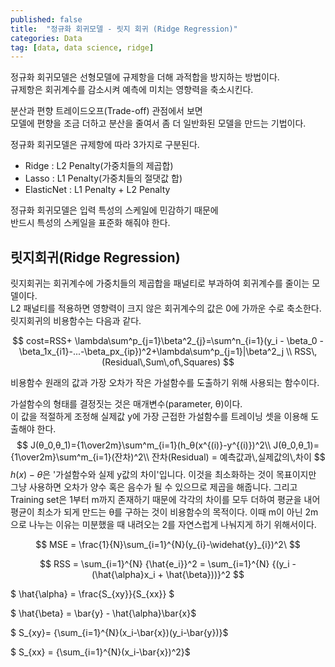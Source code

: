 ```yaml
---
published: false
title:  "정규화 회귀모델 - 릿지 회귀 (Ridge Regression)"
categories: Data
tag: [data, data science, ridge]
---
```


정규화 회귀모델은 선형모델에 규제항을 더해 과적합을 방지하는 방법이다.  
규제항은 회귀계수를 감소시켜 예측에 미치는 영향력을 축소시킨다.  

분산과 편향 트레이드오프(Trade-off) 관점에서 보면  
모델에 편향을 조금 더하고 분산을 줄여서 좀 더 일반화된 모델을 만드는 기법이다.  


정규화 회귀모델은 규제항에 따라 3가지로 구분된다.  

- Ridge : L2 Penalty(가중치들의 제곱합)
- Lasso : L1 Penalty(가중치들의 절댓값 합)
- ElasticNet : L1 Penalty + L2 Penalty

정규화 회귀모델은 입력 특성의 스케일에 민감하기 때문에  
반드시 특성의 스케일을 표준화 해줘야 한다.  


## 릿지회귀(Ridge Regression)
릿지회귀는 회귀계수에 가중치들의 제곱합을 패널티로 부과하여 회귀계수를 줄이는 모델이다.  
L2 패널티를 적용하면 영향력이 크지 않은 회귀계수의 값은 0에 가까운 수로 축소한다.  
릿지회귀의 비용함수는 다음과 같다.

$$
cost=RSS+ \lambda\sum^p_{j=1}\beta^2_{j}=\sum^n_{i=1}(y_i - \beta_0 -\beta_1x_{i1}-...-\beta_px_{ip})^2+\lambda\sum^p_{j=1}|\beta^2_j \\
RSS\,(Residual\,Sum\,of\,Squares)
$$


비용함수
원래의 값과 가장 오차가 작은 가설함수를 도출하기 위해 사용되는 함수이다.  

가설함수의 형태를 결정짓는 것은 매개변수(parameter, θ)이다.  
이 값을 적절하게 조정해 실제값 y에 가장 근접한 가설함수를 트레이닝 셋을 이용해 도출해야 한다.  
$$
J(θ_0,θ_1)={1\over2m}\sum^m_{i=1}(h_θ(x^{(i)}-y^{(i)})^2\\
J(θ_0,θ_1)={1\over2m}\sum^m_{i=1}(잔차)^2\\
잔차(Residual) = 예측값과\,실제값의\,차이
$$
$h(x)-θ$은 '가설함수와 실제 y값의 차이'입니다. 이것을 최소화하는 것이 목표이지만 그냥 사용하면 오차가 양수 혹은 음수가 될 수 있으므로 제곱을 해줍니다. 그리고 Training set은 1부터 m까지 존재하기 때문에 각각의 차이를 모두 더하여 평균을 내어 평균이 최소가 되게 만드는 θ를 구하는 것이 비용함수의 목적이다. 이때 m이 아닌 2m으로 나누는 이유는 미분했을 때 내려오는 2를 자연스럽게 나눠지게 하기 위해서이다.  


$$
MSE = \frac{1}{N}\sum_{i=1}^{N}(y_{i}-\widehat{y}_{i})^2\
$$

$$ RSS = \sum_{i=1}^{N} {\hat{e_i}}^2 =  \sum_{i=1}^{N} {(y_i - (\hat{\alpha}x_i + \hat{\beta}))}^2 
$$

$ \hat{\alpha} = \frac{S_{xy}}{S_{xx}} $  

$ \hat{\beta} = \bar{y} - \hat{\alpha}\bar{x}$


$ S_{xy}= {\sum_{i=1}^{N}(x_i-\bar{x})(y_i-\bar{y})}$

$ S_{xx} = {\sum_{i=1}^{N}(x_i-\bar{x})^2}$

